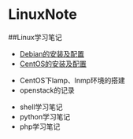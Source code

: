 # LinuxNote
##Linux学习笔记
+ [Debian的安装及配置](https://github.com/skylens/LinuxNote/tree/master/Debian)
+ [CentOS的安装及配置](https://github.com/skylens/LinuxNote/tree/master/CentOS)
* CentOS下lamp、lnmp环境的搭建
* openstack的记录
+ shell学习笔记
+ python学习笔记
+ php学习笔记
